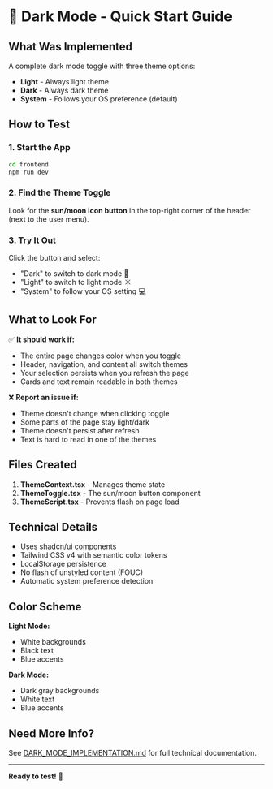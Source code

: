 # 🌙 Dark Mode - Quick Start Guide

## What Was Implemented

A complete dark mode toggle with three theme options:
- **Light** - Always light theme
- **Dark** - Always dark theme
- **System** - Follows your OS preference (default)

## How to Test

### 1. Start the App
```bash
cd frontend
npm run dev
```

### 2. Find the Theme Toggle
Look for the **sun/moon icon button** in the top-right corner of the header (next to the user menu).

### 3. Try It Out
Click the button and select:
- "Dark" to switch to dark mode 🌙
- "Light" to switch to light mode ☀️
- "System" to follow your OS setting 💻

## What to Look For

✅ **It should work if:**
- The entire page changes color when you toggle
- Header, navigation, and content all switch themes
- Your selection persists when you refresh the page
- Cards and text remain readable in both themes

❌ **Report an issue if:**
- Theme doesn't change when clicking toggle
- Some parts of the page stay light/dark
- Theme doesn't persist after refresh
- Text is hard to read in one of the themes

## Files Created

1. **ThemeContext.tsx** - Manages theme state
2. **ThemeToggle.tsx** - The sun/moon button component
3. **ThemeScript.tsx** - Prevents flash on page load

## Technical Details

- Uses shadcn/ui components
- Tailwind CSS v4 with semantic color tokens
- LocalStorage persistence
- No flash of unstyled content (FOUC)
- Automatic system preference detection

## Color Scheme

**Light Mode:**
- White backgrounds
- Black text
- Blue accents

**Dark Mode:**
- Dark gray backgrounds
- White text
- Blue accents

## Need More Info?

See [DARK_MODE_IMPLEMENTATION.md](./DARK_MODE_IMPLEMENTATION.md) for full technical documentation.

---

**Ready to test!** 🚀
